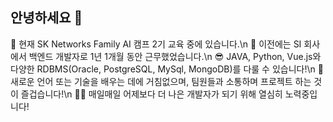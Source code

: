 ## 안녕하세요 👋

<!--
**knowing0829/knowing0829** is a ✨ _special_ ✨ repository because its `README.md` (this file) appears on your GitHub profile.

Here are some ideas to get you started:

- 🔭 I’m currently working on ...
- 🌱 I’m currently learning ...
- 👯 I’m looking to collaborate on ...
- 🤔 I’m looking for help with ...
- 💬 Ask me about ...
- 📫 How to reach me: ...
- 😄 Pronouns: ...
- ⚡ Fun fact: ...
-->

📑 현재 SK Networks Family AI 캠프 2기 교육 중에 있습니다.\n
🏢 이전에는 SI 회사에서 백엔드 개발자로 1년 1개월 동안 근무했었습니다.\n
😎 JAVA, Python, Vue.js와 다양한 RDBMS(Oracle, PostgreSQL, MySql, MongoDB)를 다룰 수 있습니다!\n
🙌 새로운 언어 또는 기술을 배우는 데에 거침없으며, 팀원들과 소통하며 프로젝트 하는 것이 즐겁습니다!\n
🏃‍♀️ 매일매일 어제보다 더 나은 개발자가 되기 위해 열심히 노력중입니다!
